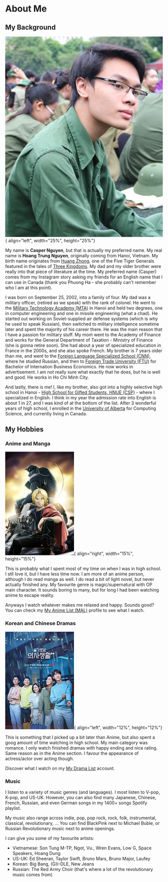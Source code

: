 # About Me

## My Background

![Me](./assets/me.JPG){ align="left", width="25%", height="25%"}

My name is **Casper Nguyen**, but that is actually my preferred name. My real name is **Hoang Trung Nguyen**, originally coming from Hanoi, Vietnam. My birth name originates from [Huang Zhong](https://en.wikipedia.org/wiki/Huang_Zhong), one of the Five Tiger Generals featured in the tales of [Three Kingdoms](https://en.wikipedia.org/wiki/Three_Kingdoms). My dad and my older brother were really into that piece of literature at the time. My preferred name (Casper) comes from my Instagram story asking my friends for an English name that I can use in Canada (thank you Phuong Ha - she probably can't remember who I am at this point).

I was born on September 25, 2002, into a family of four. My dad was a military officer, (retired as we speak) with the rank of colonel. He went to the [Military Technology Academy (MTA)](https://en.wikipedia.org/wiki/Le_Quy_Don_Technical_University) in Hanoi and held two degrees, one in computer engineering and one in missile engineering (what a chad). He started out working on Soviet-supplied air defense systems (which is why he used to speak Russian), then switched to military intelligence sometime later and spent the majority of his career there. He was the main reason that I have a passion for military stuff. My mom went to the Academy of Finance and works for the General Department of Taxation - Ministry of Finance (she is gonna retire soon). She had about a year of specialized education in France in the 2000s, and she also spoke French. My brother is 7 years older than me, and went to the [Foreign Language Specialized School (CNN)](https://en.wikipedia.org/wiki/Foreign_Language_Specialized_School), where he studied Russian, and then to [Foreign Trade University (FTU)](https://en.wikipedia.org/wiki/Foreign_Trade_University) for Bachelor of Internation Business Economics. He now works in advertisement. I am not really sure what exactly that he does, but he is well and good. He works in Ho Chi Minh City.

And lastly, there is me! I, like my brother, also got into a highly selective high school in Hanoi - [High School for Gifted Students, HNUE (CSP)](https://en.wikipedia.org/wiki/High_School_for_Gifted_Students,_Hanoi_National_University_of_Education) - where I specialized in English. I think in my year the admission rate into English is about 1 in 27, and I was kind of at the bottom of the list. After 3 wonderful years of high school, I enrolled in the [University of Alberta](https://en.wikipedia.org/wiki/University_of_Alberta) for Computing Science, and currently living in Canada.

## My Hobbies

### Anime and Manga

![Fullmetal Alchemist Brotherhood](./assets/fullmetal_alchemist_brotherhood.jpg){ align="right", width="15%", height="15%"}

This is probably what I spent most of my time on when I was in high school. I stll love it, but I have less time now. I am more of an anime person, although I do read manga as well. I do read a bit of light novel, but never actually finished any. My favourite genre is magic/supernatural with OP main character. It sounds boring to many, but for long I had been watching anime to escape reality. 

Anyways I watch whatever makes me relaxed and happy. Sounds good? You can check my [My Anime List (MAL)](https://myanimelist.net/profile/SCWinter?q=SCwinter&cat=user) profile to see what I watch.

### Korean and Chinese Dramas

![Hospital Playlist](./assets/hospital_playlist.jpg){ align="left", width="12%", height="12%"}

This is something that I picked up a bit later than Anime, but also spent a goog amount of time watching in high school. My main category was romance. I only watch finished dramas with happy ending and nice rating. Same reason as in the Anime section. I favour the appearance of actress/actor over acting though.

Discover what I watch on my [My Drama List](https://mydramalist.com/profile/SCWinter) account.

### Music

I listen to a variety of music genres (and languages). I most listen to V-pop, K-pop, and US-UK. However, you can also find many Japanese, Chinese, French, Russian, and even German songs in my 1400+ songs Spotify playlist.

My music also range across indie, pop, pop rock, rock, folk, instrumental, classical, revolutionary, ... You can find BlackPink next to Michael Buble, or Russian Revolutionary music next to anime openings.

I can give you some of my favourite artists:

- Vietnamese: Son Tung M-TP, Ngot, Vu., Wren Evans, Low G, Space Speakers, Hoang Dung
- US-UK: Ed Sheeran, Taylor Swift, Bruno Mars, Bruno Major, Laufey
- Korean: Big Bang, (G)I-DLE, New Jeans
- Russian: The Red Army Choir (that's where a lot of the revolutionary music comes from)